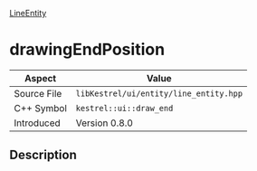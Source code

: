 [LineEntity](index.md)
# drawingEndPosition
| Aspect | Value |
| --- | --- |
| Source File | `libKestrel/ui/entity/line_entity.hpp` |
| C++ Symbol | `kestrel::ui::draw_end` |
| Introduced | Version 0.8.0 |
## Description
